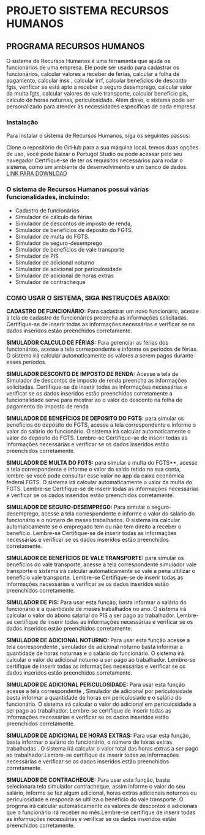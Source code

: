 # PROJETO SISTEMA RECURSOS HUMANOS
## PROGRAMA RECURSOS HUMANOS

O sistema de Recursos Humanos é uma ferramenta que ajuda os funcionários de uma empresa. Ele pode ser usado para cadastrar os funcionários, calcular valores a receber de ferias, calcular a folha de pagamento, calcular inss , calcular irrf, calcular benefícios de desconto fgts, verificar se está apto a receber o seguro desemprego, calcular valor da multa fgts, calcular valores de vale transporte, calcular benefício pis, calculo de horas noturnas, periculosidade. Além disso, o sistema pode ser personalizado para atender às necessidades específicas de cada empresa.

### Instalação
Para instalar o sistema de Recursos Humanos, siga os seguintes passos:

Clone o repositório do GitHub para a sua máquina local.
temos duas opções de uso, você pode baixar o Portugol Studio ou pode acessar pelo seu navegador
Certifique-se de ter os requisitos necessários para rodar o sistema, como um ambiente de desenvolvimento e um banco de dados.  [LINK PARA DOWNLOAD](https://dgadelha.github.io/Portugol-Webstudio/)

### O sistema de Recursos Humanos possui várias funcionalidades, incluindo:

+ Cadastro de funcionários
+ Simulador de cálculo de férias
+ Simulador de descontos de imposto de renda,
+ Simulador de benefícios de deposito do FGTS.
+ Simulador de multa do FGTS.
+ Simulador de seguro-desemprego
+ Simulador de benefícios de vale transporte
+ Simulador de PIS
+ Simulador de adicional noturno
+ Simulador de adicional por periculosidade
+ Simulador de adicional de horas extras
+ Simulador de contracheque

### COMO USAR O SISTEMA, SIGA INSTRUÇOES ABAIXO:

**CADASTRO DE FUNCIONÁRIO:** Para cadastrar um novo funcionário, acesse a tela de cadastro de funcionários preencha as informações solicitadas. Certifique-se de inserir todas as informações necessárias e verificar se os dados inseridos estão preenchidos corretamente.

**SIMULADOR CALCULO DE FÉRIAS:** Para gerenciar as férias dos funcionários, acesse a tela correspondente e informe os períodos de férias. O sistema irá calcular automaticamente os valores a serem pagos durante esses períodos.

**SIMULADOR DESCONTO DE IMPOSTO DE RENDA:** Acesse a tela de Simulador de descontos de imposto de renda preencha as informações solicitadas. Certifique-se de inserir todas as informações necessárias e verificar se os dados inseridos estão preenchidos corretamente a funcionalidade serve para mostrar ao o valor do desconto na folha de pagamento do imposto de renda

**SIMULADOR DE BENEFÍCIOS DE DEPOSITO DO FGTS:** para simular os benefícios do depósito do FGTS, acesse a tela correspondente e informe o valor do salário do funcionário. O sistema irá calcular automaticamente o valor do depósito do FGTS. Lembre-se Certifique-se de inserir todas as informações necessárias e verificar se os dados inseridos estão preenchidos corretamente.

**SIMULADOR DE MULTA DO FGTS:** para simular a multa do FGTS**, acesse a tela correspondente e informe o valor do saldo retido na sua conta, lembre-se você pode consultar esse valor no app da caixa econômica federal FGTS. O sistema irá calcular automaticamente o valor da multa do FGTS. Lembre-se Certifique-se de inserir todas as informações necessárias e verificar se os dados inseridos estão preenchidos corretamente.

**SIMULADOR DE SEGURO-DESEMPREGO:** Para simular o seguro-desemprego, acesse a tela correspondente e informe o valor do salário do funcionário e o número de meses trabalhados. O sistema irá calcular automaticamente se o empregado tem ou não tem direito a receber o benefício. Lembre-se Certifique-se de inserir todas as informações necessárias e verificar se os dados inseridos estão preenchidos corretamente.

**SIMULADOR DE BENEFÍCIOS DE VALE TRANSPORTE:** para simular os benefícios do vale transporte, acesse a tela correspondente
simulador vale transporte o sistema irá calcular automaticamente se vale a pena ultilizar o benefício vale transporte. Lembre-se Certifique-se de inserir todas as informações necessárias e verificar se os dados inseridos estão preenchidos corretamente.

**SIMULADOR DE PIS:** Para usar esta função, basta informar o salário do funcionário e a quantidade de meses trabalhados no ano. O sistema irá calcular o valor do abono salarial do PIS a ser pago ao trabalhador. Lembre-se certifique de inserir todas as informações necessárias e verificar se os dados inseridos estão preenchidos corretamente.

**SIMULADOR DE ADICIONAL NOTURNO:** Para usar esta função acesse a tela correspondente ,  simulador de adicional noturno basta informar a  quantidade de horas noturnas e o salário do funcionário. O sistema irá calcular o valor do adicional noturno a ser pago ao trabalhador. Lembre-se certifique de inserir todas as informações necessárias e verificar se os dados inseridos estão preenchidos corretamente.

**SIMULADOR DE ADICIONAL PERICULOSIDADE:** Para usar esta função acesse a tela correspondente ,  Simulador de adicional por periculosidade basta informar a  quantidade de horas em periculosiade e o salário do funcionário. O sistema irá calcular o valor do adicional em periculosidade a ser pago ao trabalhador. Lembre-se certifique de inserir todas as informações necessárias e verificar se os dados inseridos estão preenchidos corretamente.

**SIMULADOR DE ADICIONAL DE HORAS EXTRAS:** Para usar esta função, basta informar o salário do funcionário, o número de horas extras trabalhadas . O sistema irá calcular o valor total das horas extras a ser pago ao trabalhador.Lembre-se certifique de inserir todas as informações necessárias e verificar se os dados inseridos estão preenchidos corretamente.

**SIMULADOR DE CONTRACHEQUE:** Para usar esta função, basta selecionara tela simulador contracheque, assim informe o valor do seu salário, informe se fez algum adicional, horas extras adicionais noturnos ou periculosidade e responda se ultiliza o benéficio do vale transporte. O progrma irá calcular automaticamente os valores de descontos e adicionais que o funcionário irá receber no mês.Lembre-se certifique de inserir todas as informações necessárias e verificar se os dados inseridos estão preenchidos corretamente.
